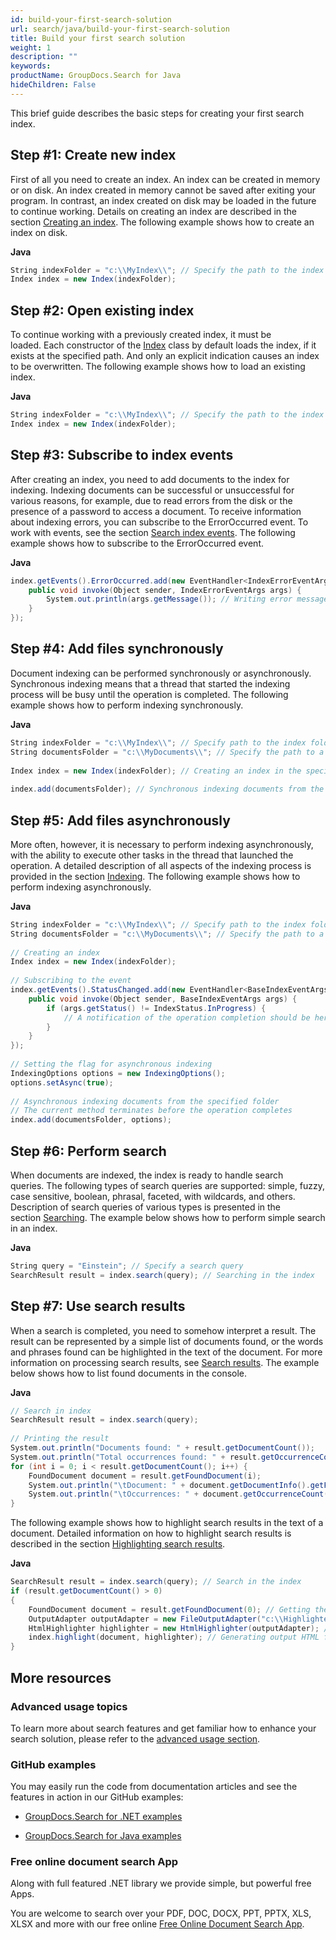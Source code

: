 ```yaml
---
id: build-your-first-search-solution
url: search/java/build-your-first-search-solution
title: Build your first search solution
weight: 1
description: ""
keywords: 
productName: GroupDocs.Search for Java
hideChildren: False
---
```

This brief guide describes the basic steps for creating your first search index.

## Step #1: Create new index

First of all you need to create an index. An index can be created in memory or on disk. An index created in memory cannot be saved after exiting your program. In contrast, an index created on disk may be loaded in the future to continue working. Details on creating an index are described in the section [Creating an index](Creating%2Ban%2Bindex.html). The following example shows how to create an index on disk.

**Java**

```csharp
String indexFolder = "c:\\MyIndex\\"; // Specify the path to the index folder
Index index = new Index(indexFolder);
```

## Step #2: Open existing index

To continue working with a previously created index, it must be loaded. Each constructor of the [Index](https://apireference.groupdocs.com/search/java/com.groupdocs.search/Index) class by default loads the index, if it exists at the specified path. And only an explicit indication causes an index to be overwritten. The following example shows how to load an existing index.

**Java**

```csharp
String indexFolder = "c:\\MyIndex\\"; // Specify the path to the index folder
Index index = new Index(indexFolder);
```

## Step #3: Subscribe to index events

After creating an index, you need to add documents to the index for indexing. Indexing documents can be successful or unsuccessful for various reasons, for example, due to read errors from the disk or the presence of a password to access a document. To receive information about indexing errors, you can subscribe to the ErrorOccurred event. To work with events, see the section [Search index events](Search%2Bindex%2Bevents.html). The following example shows how to subscribe to the ErrorOccurred event.

**Java**

```csharp
index.getEvents().ErrorOccurred.add(new EventHandler<IndexErrorEventArgs>() {
    public void invoke(Object sender, IndexErrorEventArgs args) {
        System.out.println(args.getMessage()); // Writing error messages to the console
    }
});
```

## Step #4: Add files synchronously

Document indexing can be performed synchronously or asynchronously. Synchronous indexing means that a thread that started the indexing process will be busy until the operation is completed. The following example shows how to perform indexing synchronously.

**Java**

```csharp
String indexFolder = "c:\\MyIndex\\"; // Specify path to the index folder
String documentsFolder = "c:\\MyDocuments\\"; // Specify the path to a folder containing documents to search
 
Index index = new Index(indexFolder); // Creating an index in the specified folder
 
index.add(documentsFolder); // Synchronous indexing documents from the specified folder
```

## Step #5: Add files asynchronously

More often, however, it is necessary to perform indexing asynchronously, with the ability to execute other tasks in the thread that launched the operation. A detailed description of all aspects of the indexing process is provided in the section [Indexing](Indexing.html). The following example shows how to perform indexing asynchronously.

**Java**

```csharp
String indexFolder = "c:\\MyIndex\\"; // Specify path to the index folder
String documentsFolder = "c:\\MyDocuments\\"; // Specify the path to a folder containing documents to search
 
// Creating an index
Index index = new Index(indexFolder);
 
// Subscribing to the event
index.getEvents().StatusChanged.add(new EventHandler<BaseIndexEventArgs>() {
    public void invoke(Object sender, BaseIndexEventArgs args) {
        if (args.getStatus() != IndexStatus.InProgress) {
            // A notification of the operation completion should be here
        }
    }
});
 
// Setting the flag for asynchronous indexing
IndexingOptions options = new IndexingOptions();
options.setAsync(true);
 
// Asynchronous indexing documents from the specified folder
// The current method terminates before the operation completes
index.add(documentsFolder, options);
```

## Step #6: Perform search

When documents are indexed, the index is ready to handle search queries. The following types of search queries are supported: simple, fuzzy, case sensitive, boolean, phrasal, faceted, with wildcards, and others. Description of search queries of various types is presented in the section [Searching](Searching.html). The example below shows how to perform simple search in an index.

**Java**

```csharp
String query = "Einstein"; // Specify a search query
SearchResult result = index.search(query); // Searching in the index
```

## Step #7: Use search results

When a search is completed, you need to somehow interpret a result. The result can be represented by a simple list of documents found, or the words and phrases found can be highlighted in the text of the document. For more information on processing search results, see [Search results](Search%2Bresults.html). The example below shows how to list found documents in the console.

**Java**

```csharp
// Search in index
SearchResult result = index.search(query);
 
// Printing the result
System.out.println("Documents found: " + result.getDocumentCount());
System.out.println("Total occurrences found: " + result.getOccurrenceCount());
for (int i = 0; i < result.getDocumentCount(); i++) {
    FoundDocument document = result.getFoundDocument(i);
    System.out.println("\tDocument: " + document.getDocumentInfo().getFilePath());
    System.out.println("\tOccurrences: " + document.getOccurrenceCount());
}
```

The following example shows how to highlight search results in the text of a document. Detailed information on how to highlight search results is described in the section [Highlighting search results](Highlighting%2Bsearch%2Bresults.html).

**Java**

```csharp
SearchResult result = index.search(query); // Search in the index
if (result.getDocumentCount() > 0)
{
    FoundDocument document = result.getFoundDocument(0); // Getting the first found document
    OutputAdapter outputAdapter = new FileOutputAdapter("c:\\Highlighted.html"); // Creating the output adapter to a file
    HtmlHighlighter highlighter = new HtmlHighlighter(outputAdapter); // Creating the highlighter object
    index.highlight(document, highlighter); // Generating output HTML formatted document with highlighted search results
}
```

## More resources

### Advanced usage topics

To learn more about search features and get familiar how to enhance your search solution, please refer to the [advanced usage section](Advanced%2BUsage.html).

### GitHub examples

You may easily run the code from documentation articles and see the features in action in our GitHub examples:

*   [GroupDocs.Search for .NET examples](https://github.com/groupdocs-search/GroupDocs.Search-for-.NET)
    
*   [GroupDocs.Search for Java examples](https://github.com/groupdocs-search/GroupDocs.Search-for-Java)
    

### Free online document search App

Along with full featured .NET library we provide simple, but powerful free Apps.

You are welcome to search over your PDF, DOC, DOCX, PPT, PPTX, XLS, XLSX and more with our free online [Free Online Document Search App](https://products.groupdocs.app/search).
